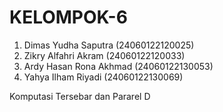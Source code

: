 # KELOMPOK-6
1. Dimas Yudha Saputra      (24060122120025)
2. Zikry Alfahri Akram      (24060122120033)
3. Ardy Hasan Rona Akhmad   (24060122130053)
4. Yahya Ilham Riyadi      (24060122130069)
   
Komputasi Tersebar dan Pararel D
